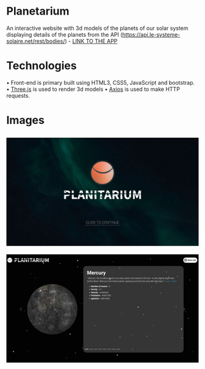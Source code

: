 # Planetarium
An interactive website with 3d models of the planets of our solar system displaying details of the planets from the API (https://api.le-systeme-solaire.net/rest/bodies/) - [LINK TO THE APP](https://archie252000.github.io/Planetarium/)

# Technologies
• Front-end is primary built using HTML3, CSS5, JavaScript and bootstrap.
• [Three.js](https://github.com/mrdoob/three.js/) is used to render 3d models
• [Axios](https://github.com/axios/axios) is used to make HTTP requests.

# Images

![alt text](images/1.jpg)
-
![alt text](images/2.jpg)



